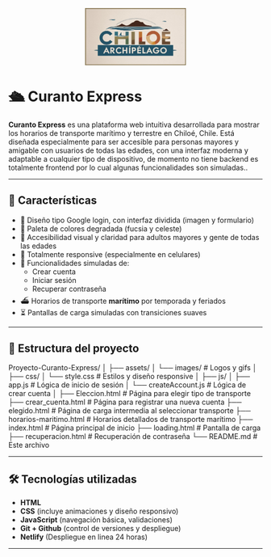 <p align="center">
  <img src="assets/images/Chiloe_archipielago.jpg" alt="Chiloe archipielago" width="200"/>
</p>

# 🛳️ Curanto Express

**Curanto Express** es una plataforma web intuitiva desarrollada para mostrar los horarios de transporte marítimo y terrestre en Chiloé, Chile. Está diseñada especialmente para ser accesible para personas mayores y amigable con usuarios de todas las edades, con una interfaz moderna y adaptable a cualquier tipo de dispositivo, de momento no tiene backend es totalmente frontend por lo cual algunas funcionalidades son simuladas..

---

## 🚀 Características

- 🎨 Diseño tipo Google login, con interfaz dividida (imagen y formulario)
- 🌈 Paleta de colores degradada (fucsia y celeste)
- 👴 Accesibilidad visual y claridad para adultos mayores y gente de todas las edades
- 📱 Totalmente responsive (especialmente en celulares)
- 🔐 Funcionalidades simuladas de:
  - Crear cuenta
  - Iniciar sesión
  - Recuperar contraseña
- ⛴️ Horarios de transporte **marítimo** por temporada y feriados
- ⏳ Pantallas de carga simuladas con transiciones suaves

---

## 📁 Estructura del proyecto
Proyecto-Curanto-Express/
│
├── assets/
│ └── images/ # Logos y gifs
│
├── css/
│ └── style.css # Estilos y diseño responsive
│
├── js/
│ ├── app.js # Lógica de inicio de sesión
│ └── createAccount.js # Lógica de crear cuenta
│
├── Eleccion.html # Página para elegir tipo de transporte
├── crear_cuenta.html # Página para registrar una nueva cuenta
├── elegido.html # Página de carga intermedia al seleccionar transporte
├── horarios-maritimo.html # Horarios detallados de transporte marítimo
├── index.html # Página principal de inicio
├── loading.html # Pantalla de carga
├── recuperacion.html # Recuperación de contraseña
└── README.md # Este archivo

---

## 🛠️ Tecnologías utilizadas

- **HTML**
- **CSS** (incluye animaciones y diseño responsivo)
- **JavaScript** (navegación básica, validaciones)
- **Git + Github** (control de versiones y despliegue)
- **Netlify** (Despliegue en linea 24 horas)
  
---
